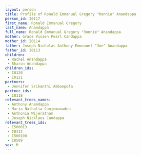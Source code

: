 ```yaml
---
layout: person
title: Profile of Ronald Emmanual Gregory "Ronnie" Anandappa
person_id: I0117
first_name: Ronald Emmanual Gregory
last_name: Anandappa
full_name: Ronald Emmanual Gregory "Ronnie" Anandappa
mother: Grace Vivien Pearl Candappa
mother_id: I0114
father: Joseph Nicholas Anthony Emmanuel "Joe" Anandappa
father_id: I0113
children:
 - Rachel Anandappa
 - Sharon Anandappa
children_ids:
 - I0120
 - I0121
partners:
 - Jennifer Srikanthi Ambanpola
partner_ids:
 - I0118
relevant_trees_names:
 - Anthony Anandappa
 - Maria Nathalia Canjemanaden
 - Anthonia Wijeratnam
 - Joseph Nicklaus Candappa
relevant_trees_ids:
 - I500013
 - I0112
 - I500100
 - I0509
sex: M
---
```


